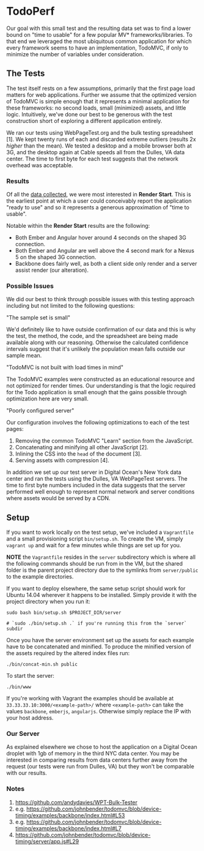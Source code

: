 # TodoPerf

Our goal with this small test and the resulting data set was to find a lower bound on "time to usable" for a few popular MV* frameworks/libraries. To that end we leveraged the most ubiquitous common application for which every framework seems to have an implementation, TodoMVC, if only to minimize the number of variables under consideration.

## The Tests

The test itself rests on a few assumptions, primarily that the first page load matters for web applications. Further we assume that the optimized version of TodoMVC is simple enough that it represents a minimal application for these frameworks: no second loads, small (minimized) assets, and little logic. Intuitively, we've done our best to be generous with the test construction short of exploring a different application entirely.

We ran our tests using WebPageTest.org and the bulk testing spreadsheet [1]. We kept twenty runs of each and discarded extreme outliers (results 2x *higher* than the mean). We tested a desktop and a mobile browser both at 3G, and the desktop again at Cable speeds all from the Dulles, VA data center. The time to first byte for each test suggests that the network overhead was acceptable.

### Results

Of all the [data collected](https://docs.google.com/spreadsheets/d/136H3Aof5dDc8pSsGQ1VcCbPnwp_HldEcvnxU-ARd89M/edit#gid=0), we were most interested in **Render Start**. This is the earliest point at which a user could conceivably report the application "ready to use" and so it represents a generous approximation of "time to usable".

Notable within the **Render Start** results are the following:

* Both Ember and Angular hover around 4 seconds on the shaped 3G connection.
* Both Ember and Angular are well above the 4 second mark for a Nexus 5 on the shaped 3G connection.
* Backbone does fairly well, as both a client side only render and a server assist render (our alteration).

### Possible Issues

We did our best to think through possible issues with this testing approach including but not limited to the following questions:

"The sample set is small"

We'd definitely like to have outside confirmation of our data and this is why the test, the method, the code, and the spreadsheet are being made available along with our reasoning. Otherwise the calculated confidence intervals suggest that it's unlikely the population mean falls outside our sample mean.

"TodoMVC is not built with load times in mind"

The TodoMVC examples were constructed as an educational resource and not optimized for render times. Our understanding is that the logic required for the Todo application is small enough that the gains possible through optimization here are very small.

"Poorly configured server"

Our configuration involves the following optimizations to each of the test pages:

1. Removing the common TodoMVC "Learn" section from the JavaScript.
2. Concatenating and minifying all other JavaScript [2].
3. Inlining the CSS into the `head` of the document [3].
4. Serving assets with compression [4].

In addition we set up our test server in Digital Ocean's New York data center and ran the tests using the Dulles, VA WebPageTest servers. The time to first byte numbers included in the data suggests that the server performed well enough to represent normal network and server conditions where assets would be served by a CDN.

## Setup

If you want to work locally on the test setup, we've included a `Vagrantfile` and a small provisioning script `bin/setup.sh`. To create the VM, simply `vagrant up` and wait for a few minutes while things are set up for you.

**NOTE** the `Vagrantfile` resides in the `server` subdirectory which is where all the following commands should be run from in the VM, but the shared folder is the parent project directory due to the symlinks from `server/public` to the example directories.

If you want to deploy elsewhere, the same setup script should work for Ubuntu 14.04 wherever it happens to be installed. Simply provide it with the project directory when you run it:

```
sudo bash bin/setup.sh $PROJECT_DIR/server

# `sudo ./bin/setup.sh .` if you're running this from the `server` subdir
```

Once you have the server environment set up the assets for each example have to be concatenated and minified. To produce the minified version of the assets required by the altered index files run:

```
./bin/concat-min.sh public
```

To start the server:

```
./bin/www
```

If you're working with Vagrant the examples should be available at `33.33.33.10:3000/<example-path>/` where `<example-path>` can take the values `backbone`, `emberjs`, `angularjs`. Otherwise simply replace the IP with your host address.

### Our Server

As explained elsewhere we chose to host the application on a Digital Ocean droplet with 1gb of memory in the third NYC data center. You may be interested in comparing results from data centers further away from the request (our tests were run from Dulles, VA) but they won't be comparable with our results.

### Notes

1. https://github.com/andydavies/WPT-Bulk-Tester
2. e.g. https://github.com/johnbender/todomvc/blob/device-timing/examples/backbone/index.html#L53
3. e.g. https://github.com/johnbender/todomvc/blob/device-timing/examples/backbone/index.html#L7
4. https://github.com/johnbender/todomvc/blob/device-timing/server/app.js#L29
